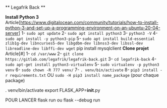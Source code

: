 ** Legafrik Back **


**Install Python 3** Article[https://www.digitalocean.com/community/tutorials/how-to-install-python-3-and-set-up-a-programming-environment-on-an-ubuntu-20-04-server]
 1- `sudo apt update`
 2- `sudo apt install python3`
 3- `python3 -V`
 4- `sudo apt install -y python3-pip`
 5- `sudo apt install build-essential zlib1g-dev libncurses5-dev libgdbm-dev libnss3-dev libssl-dev libreadline-dev libffi-dev wget`
pip install mysqlclient
**Clone projet** Article[#]
 1- `cd /var/www`
 2- `git clone https://gitlab.com/legafrik/legafrik-back.git`
 3- `cd legafrik-back`
 4- `sudo apt-get install python3-virtualenv`
 5- `sudo virtualenv -p python3 venv`
 6- `sudo chown -R 777 venv/`
 7- `. venv/bin/activate`
 8- `pip3 install -r requirements.txt` OU `sudo -H pip3 install name_package` (pour chaque package)

. venv/bin/activate
 export FLASK_APP=__init__.py

 POUR LANCER
 flask run
 ou
 flask --debug run
